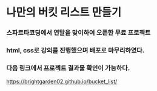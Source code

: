 # 나만의 버킷 리스트 만들기

### 스파르타코딩에서 연말을 맞이하여 오픈한 무료 프로젝트

### html, css로 강의를 진행했으며 배포로 마무리하였다.

### 다음 링크에서 프로젝트 결과물 확인이 가능하다.
https://brightgarden02.github.io/bucket_list/
